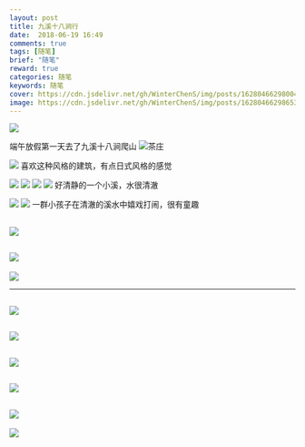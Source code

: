 ```yaml
---
layout: post
title: 九溪十八涧行
date:  2018-06-19 16:49
comments: true
tags: [随笔]
brief: "随笔"
reward: true
categories: 随笔
keywords: 随笔
cover: https://cdn.jsdelivr.net/gh/WinterChenS/img/posts/1628046629800408.jpg
image: https://cdn.jsdelivr.net/gh/WinterChenS/img/posts/1628046629865358.jpg
---
```


![](https://cdn.jsdelivr.net/gh/WinterChenS/img/posts/1628046629933332.jpg)

端午放假第一天去了九溪十八涧爬山
![茶庄](https://cdn.jsdelivr.net/gh/WinterChenS/img/posts/1628046629987797.jpg)


![](https://cdn.jsdelivr.net/gh/WinterChenS/img/posts/1628046630154296.jpg)
喜欢这种风格的建筑，有点日式风格的感觉

![](https://cdn.jsdelivr.net/gh/WinterChenS/img/posts/1628046630456340.jpg)
![](https://cdn.jsdelivr.net/gh/WinterChenS/img/posts/1628046630672257.jpg)
![](https://cdn.jsdelivr.net/gh/WinterChenS/img/posts/1628046630956295.jpg)
![](https://cdn.jsdelivr.net/gh/WinterChenS/img/posts/1628046631181831.jpg)
好清静的一个小溪，水很清澈

![](https://cdn.jsdelivr.net/gh/WinterChenS/img/posts/1628046631392335.jpg)
![](https://cdn.jsdelivr.net/gh/WinterChenS/img/posts/1628046520043310.jpg)
一群小孩子在清澈的溪水中嬉戏打闹，很有童趣

![](https://cdn.jsdelivr.net/gh/WinterChenS/img/posts/1628046632505170.jpg)
----
![](https://cdn.jsdelivr.net/gh/WinterChenS/img/posts/1628046632807355.jpg)
----
![](https://cdn.jsdelivr.net/gh/WinterChenS/img/posts/1628046633017320.jpg)

----
![](https://cdn.jsdelivr.net/gh/WinterChenS/img/posts/1628046633147721.jpg)
----
![](https://cdn.jsdelivr.net/gh/WinterChenS/img/posts/1628046633226005.jpg)
----
![](https://cdn.jsdelivr.net/gh/WinterChenS/img/posts/1628046520328089.jpg)
----

![](https://cdn.jsdelivr.net/gh/WinterChenS/img/posts/1628046634109410.jpg)
----
![](https://cdn.jsdelivr.net/gh/WinterChenS/img/posts/1628046634189507.jpg)
----
![](https://cdn.jsdelivr.net/gh/WinterChenS/img/posts/1628046634230518.jpg)

